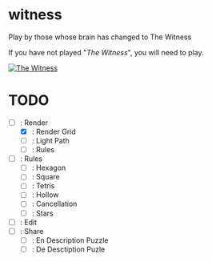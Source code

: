 # witness
Play by those whose brain has changed to The Witness

If you have not played "*The Witness*", you will need to play.

<a href="https://store.steampowered.com/widget/210970/"><img src="https://steamcdn-a.akamaihd.net/steam/apps/210970/capsule_184x69.jpg?t=1515716902" alt="The Witness" title="The Witness"></a>

# TODO

- [ ] : Render
  - [x] : Render Grid
  - [ ] : Light Path
  - [ ] : Rules

- [ ] : Rules
  - [ ] : Hexagon
  - [ ] : Square
  - [ ] : Tetris
  - [ ] : Hollow
  - [ ] : Cancellation
  - [ ] : Stars

- [ ] : Edit
- [ ] : Share
  - [ ] : En Description Puzzle
  - [ ] : De Desctiption Puzle